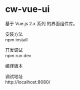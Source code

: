 # cw-vue-ui #
基于 Vue.js 2.x 系列 的界面组件库。

安装方法  
npm install

开发调试  
npm run dev

编译版本

调试地址  
http://localhost:8080/
